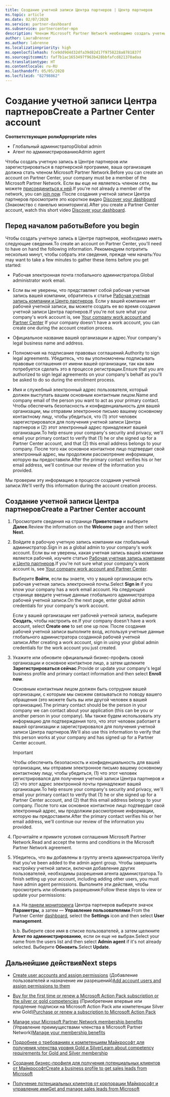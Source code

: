 ```yaml
---
title: Создание учетной записи Центра партнеров | Центр партнеров
ms.topic: article
ms.date: 02/07/2020
ms.service: partner-dashboard
ms.subservice: partnercenter-mpn
description: Членам Microsoft Partner Network необходимо создать учетные записи Центра партнеров и бизнес-профиль для управления преимуществами и компетенциями.
author: LauraBrenner
ms.author: labrenne
ms.localizationpriority: high
ms.openlocfilehash: fce9dd9d4d32dfa39d82d17f9758228a8781837f
ms.sourcegitcommit: faf7b1ac1653497f963b428bbfafcd821378adaa
ms.translationtype: HT
ms.contentlocale: ru-RU
ms.lasthandoff: 05/05/2020
ms.locfileid: "82798862"
---
```

# <a name="create-a-partner-center-account"></a><span data-ttu-id="75f3f-103">Создание учетной записи Центра партнеров</span><span class="sxs-lookup"><span data-stu-id="75f3f-103">Create a Partner Center account</span></span>

<span data-ttu-id="75f3f-104">**Соответствующие роли**</span><span class="sxs-lookup"><span data-stu-id="75f3f-104">**Appropriate roles**</span></span>

- <span data-ttu-id="75f3f-105">Глобальный администратор</span><span class="sxs-lookup"><span data-stu-id="75f3f-105">Global admin</span></span>
- <span data-ttu-id="75f3f-106">Агент по администрированию</span><span class="sxs-lookup"><span data-stu-id="75f3f-106">Admin agent</span></span>

<span data-ttu-id="75f3f-107">Чтобы создать учетную запись в Центре партнеров или зарегистрироваться в партнерской программе, ваша организация должна стать членом Microsoft Partner Network.</span><span class="sxs-lookup"><span data-stu-id="75f3f-107">Before you can create an account on Partner Center, your company must be a member of the Microsoft Partner Network.</span></span> <span data-ttu-id="75f3f-108">Если вы еще не являетесь членом сети, вы можете [присоединиться к ней](https://partner.microsoft.com/commercial#).</span><span class="sxs-lookup"><span data-stu-id="75f3f-108">If you're not already a member of the network, you can [join now](https://partner.microsoft.com/commercial#).</span></span> <span data-ttu-id="75f3f-109">После создания учетной записи Центра партнеров просмотрите это короткое видео [Discover your dashboard](https://vimeo.com/290338211) (Знакомство с панелью мониторинга).</span><span class="sxs-lookup"><span data-stu-id="75f3f-109">After you create a Partner Center account, watch this short video [Discover your dashboard](https://vimeo.com/290338211).</span></span>

## <a name="before-you-begin"></a><span data-ttu-id="75f3f-110">Перед началом работы</span><span class="sxs-lookup"><span data-stu-id="75f3f-110">Before you begin</span></span>

<span data-ttu-id="75f3f-111">Чтобы создать учетную запись в Центре партнеров, необходимо иметь следующие сведения.</span><span class="sxs-lookup"><span data-stu-id="75f3f-111">To create an account on Partner Center, you'll need to have on hand the following information.</span></span> <span data-ttu-id="75f3f-112">Рекомендуем потратить несколько минут, чтобы собрать эти сведения, прежде чем начать:</span><span class="sxs-lookup"><span data-stu-id="75f3f-112">You may want to take a few minutes to gather these items before you get started:</span></span>

-   <span data-ttu-id="75f3f-113">Рабочая электронная почта глобального администратора.</span><span class="sxs-lookup"><span data-stu-id="75f3f-113">Global administrator work email.</span></span>

-   <span data-ttu-id="75f3f-114">Если вы не уверены, что представляет собой рабочая учетная запись вашей компании, обратитесь к статье [Рабочая учетная запись компании и Центр партнеров](azure-active-directory-tenants-and-partner-center.md). Если у вашей компании нет рабочей учетной записи, вы можете создать ее во время создания учетной записи Центра партнеров.</span><span class="sxs-lookup"><span data-stu-id="75f3f-114">If you're not sure what your company's work account is, see [Your company work account and Partner Center](azure-active-directory-tenants-and-partner-center.md) If your company doesn't have a work account, you can create one during the account creation process.</span></span> 

-   <span data-ttu-id="75f3f-115">Официальное название вашей организации и адрес.</span><span class="sxs-lookup"><span data-stu-id="75f3f-115">Your company's legal business name and address.</span></span>  

-   <span data-ttu-id="75f3f-116">Полномочия на подписание правовых соглашений.</span><span class="sxs-lookup"><span data-stu-id="75f3f-116">Authority to sign legal agreements.</span></span> <span data-ttu-id="75f3f-117">Убедитесь, что вы уполномочены подписывать правовые соглашения от имени вашей организации, так как вам потребуется сделать это в процессе регистрации.</span><span class="sxs-lookup"><span data-stu-id="75f3f-117">Ensure that you are authorized to sign legal agreements on your company's behalf as you'll be asked to do so during the enrollment process.</span></span>

-   <span data-ttu-id="75f3f-118">Имя и служебный электронный адрес пользователя, который должен выступать вашим основным контактным лицом.</span><span class="sxs-lookup"><span data-stu-id="75f3f-118">Name and company email of the person you want to act as your primary contact.</span></span> <span data-ttu-id="75f3f-119">Чтобы обеспечить безопасность и конфиденциальность для вашей организации, мы отправим электронное письмо вашему основному контактному лицу, чтобы убедиться, что (1) этот человек зарегистрировался для получения учетной записи Центра партнеров и (2) этот электронный адрес принадлежит вашей организации.</span><span class="sxs-lookup"><span data-stu-id="75f3f-119">To help ensure your company's security and privacy, we'll email your primary contact to verify that (1) he or she signed up for a Partner Center account, and that (2) this email address belongs to your company.</span></span> <span data-ttu-id="75f3f-120">После того как основное контактное лицо подтвердит свой электронный адрес, мы продолжим рассмотрение информации, которую вы предоставили.</span><span class="sxs-lookup"><span data-stu-id="75f3f-120">After the primary contact verifies his or her email address, we'll continue our review of the information you provided.</span></span>

<span data-ttu-id="75f3f-121">Мы проверим эту информацию в процессе создания учетной записи.</span><span class="sxs-lookup"><span data-stu-id="75f3f-121">We'll verify this information during the account creation process.</span></span> 
 
## <a name="create-a-partner-center-account"></a><span data-ttu-id="75f3f-122">Создание учетной записи Центра партнеров</span><span class="sxs-lookup"><span data-stu-id="75f3f-122">Create a Partner Center account</span></span>

1.  <span data-ttu-id="75f3f-123">Просмотрите сведения на странице **Приветствие** и выберите **Далее**.</span><span class="sxs-lookup"><span data-stu-id="75f3f-123">Review the information on the **Welcome** page and then select **Next**.</span></span>

2.  <span data-ttu-id="75f3f-124">Войдите в рабочую учетную запись компании как глобальный администратор.</span><span class="sxs-lookup"><span data-stu-id="75f3f-124">Sign in as a global admin to your company's work account.</span></span> <span data-ttu-id="75f3f-125">Если вы не уверены, какая учетная запись вашей компании является рабочей, изучите статью [Рабочая учетная запись компании и Центр партнеров](azure-active-directory-tenants-and-partner-center.md).</span><span class="sxs-lookup"><span data-stu-id="75f3f-125">If you're not sure what your company's work account   is, see [Your company work account and Partner Center](azure-active-directory-tenants-and-partner-center.md).</span></span>

    <span data-ttu-id="75f3f-126">Выберите **Войти**, если вы знаете, что у вашей организации есть рабочая учетная запись электронной почты.</span><span class="sxs-lookup"><span data-stu-id="75f3f-126">Select **Sign in** if you know your company has a work email account.</span></span> <span data-ttu-id="75f3f-127">На следующей странице введите учетные данные глобального администратора рабочей учетной записи.</span><span class="sxs-lookup"><span data-stu-id="75f3f-127">On the next page, enter global admin credentials for your company's work account.</span></span> 

    <span data-ttu-id="75f3f-128">Если у вашей организации нет рабочей учетной записи, выберите **Создать**, чтобы настроить ее.</span><span class="sxs-lookup"><span data-stu-id="75f3f-128">If your company doesn't have a work account, select **Create one** to set one up now.</span></span> <span data-ttu-id="75f3f-129">После создания рабочей учетной записи выполните вход, используя учетные данные глобального администратора созданной рабочей учетной записи.</span><span class="sxs-lookup"><span data-stu-id="75f3f-129">After creating a work account, sign in using your global admin credentials for the work account you just created.</span></span>

3.  <span data-ttu-id="75f3f-130">Укажите или обновите официальный бизнес-профиль своей организации и основное контактное лицо, а затем щелкните **Зарегистрироваться сейчас**.</span><span class="sxs-lookup"><span data-stu-id="75f3f-130">Provide or update your company's legal business profile and primary contact information and then select **Enroll now**.</span></span> 

    <span data-ttu-id="75f3f-131">Основным контактным лицом должен быть сотрудник вашей организации, с которым мы сможем связываться по поводу вашего обращения (это можете быть вы или другой человек в вашей организации).</span><span class="sxs-lookup"><span data-stu-id="75f3f-131">The primary contact should be the person in your company we can contact about your application (this can be you or another person in your company).</span></span> <span data-ttu-id="75f3f-132">Мы также будем использовать эту информацию для подтверждения того, что этот человек работает в вашей организации и зарегистрировался для получения учетной записи Центра партнеров.</span><span class="sxs-lookup"><span data-stu-id="75f3f-132">We'll also use this information to verify that this person works at your company and has signed up for a Partner Center account.</span></span>

    > [!IMPORTANT]  
    > <span data-ttu-id="75f3f-133">Чтобы обеспечить безопасность и конфиденциальность для вашей организации, мы отправим электронное письмо вашему основному контактному лицу, чтобы убедиться, (1) что этот человек регистрировался для получения учетной записи Центра партнеров и (2) что этот адрес электронной почты принадлежит вашей организации.</span><span class="sxs-lookup"><span data-stu-id="75f3f-133">To help ensure your company's security and privacy, we'll email your primary contact to verify that (1) he or she signed up for a Partner Center account, and (2) that this email address belongs to your company.</span></span> <span data-ttu-id="75f3f-134">После того как основное контактное лицо подтвердит свой электронный адрес, мы продолжим рассмотрение информации, которую вы предоставили.</span><span class="sxs-lookup"><span data-stu-id="75f3f-134">After the primary contact verifies his or her email address, we'll continue our review of the information you provided.</span></span>

4.  <span data-ttu-id="75f3f-135">Прочитайте и примите условия соглашения Microsoft Partner Network.</span><span class="sxs-lookup"><span data-stu-id="75f3f-135">Read and accept the terms and conditions in the Microsoft Partner Network agreement.</span></span> 

5.  <span data-ttu-id="75f3f-136">Убедитесь, что вы добавлены в группу агента администратора.</span><span class="sxs-lookup"><span data-stu-id="75f3f-136">Verify that you've been added to the admin agent group.</span></span> <span data-ttu-id="75f3f-137">Чтобы завершить настройку учетной записи, включая добавление других пользователей, необходимы разрешения агента администратора.</span><span class="sxs-lookup"><span data-stu-id="75f3f-137">To finish setting up your account, including adding other users, you must have admin agent permissions.</span></span> <span data-ttu-id="75f3f-138">Выполните эти действия, чтобы просмотреть или обновить разрешения:</span><span class="sxs-lookup"><span data-stu-id="75f3f-138">Follow these steps to view or update your permissions:</span></span>

    <span data-ttu-id="75f3f-139">a.</span><span class="sxs-lookup"><span data-stu-id="75f3f-139">a.</span></span> <span data-ttu-id="75f3f-140">На [панели мониторинга](https://partner.microsoft.com/dashboard/home**) Центра партнеров выберите значок **Параметры**, а затем — **Управление пользователями**.</span><span class="sxs-lookup"><span data-stu-id="75f3f-140">From the Partner Center [dashboard](https://partner.microsoft.com/dashboard/home**), select the **Settings** icon and then select **User management**.</span></span>  

    <span data-ttu-id="75f3f-141">b.</span><span class="sxs-lookup"><span data-stu-id="75f3f-141">b.</span></span> <span data-ttu-id="75f3f-142">Выберите свое имя в списке пользователей, а затем щелкните **Агент по администрированию**, если он еще не выбран.</span><span class="sxs-lookup"><span data-stu-id="75f3f-142">Select your name from the users list and then select **Admin agent** if it's not already selected.</span></span> <span data-ttu-id="75f3f-143">Выберите **Обновить**.</span><span class="sxs-lookup"><span data-stu-id="75f3f-143">Select **Update**.</span></span>  

## <a name="next-steps"></a><span data-ttu-id="75f3f-144">Дальнейшие действия</span><span class="sxs-lookup"><span data-stu-id="75f3f-144">Next steps</span></span>

-   <span data-ttu-id="75f3f-145">[Create user accounts and assign permissions](create-user-accounts-and-set-permissions.md) (Добавление пользователей и назначение им разрешений)</span><span class="sxs-lookup"><span data-stu-id="75f3f-145">[Add account users and assign permissions to them](create-user-accounts-and-set-permissions.md)</span></span>

-   <span data-ttu-id="75f3f-146">[Buy for the first time or renew a Microsoft Action Pack subscription or the silver or gold competencies](mpn-get-action-pack.md) (Приобретение впервые или продление подписки на Microsoft Action Pack или компетенции Silver или Gold)</span><span class="sxs-lookup"><span data-stu-id="75f3f-146">[Purchase or renew a subscription to Microsoft Action Pack](mpn-get-action-pack.md)</span></span>

-   <span data-ttu-id="75f3f-147">[Manage your Microsoft Partner Network membership benefits](manage-your-partner-network-benefits.md) (Управление преимуществами членства в Microsoft Partner Network)</span><span class="sxs-lookup"><span data-stu-id="75f3f-147">[Manage your membership benefits](manage-your-partner-network-benefits.md)</span></span>

-   [<span data-ttu-id="75f3f-148">Подробнее о требованиях к компетенциям Майкрософт для получения членства уровня Gold и Silver</span><span class="sxs-lookup"><span data-stu-id="75f3f-148">Learn about competency requirements for Gold and Silver membership</span></span>](https://partner.microsoft.com/membership/competencies)

-   [<span data-ttu-id="75f3f-149">Создание бизнес-профиля для получения потенциальных клиентов от Майкрософт</span><span class="sxs-lookup"><span data-stu-id="75f3f-149">Create a business profile to get sales leads from Microsoft</span></span>](create-a-marketing-profile.md)

-   [<span data-ttu-id="75f3f-150">Получение потенциальных клиентов от корпорации Майкрософт и управление ими</span><span class="sxs-lookup"><span data-stu-id="75f3f-150">Get and manage sales leads from Microsoft</span></span>](responding-to-referrals.md)
